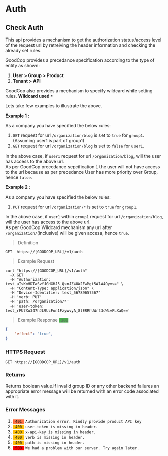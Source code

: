# Auth

## Check Auth

This api provides a mechanism to get the authorization status/access level of the request url by retreiving the
header information and checking the already set rules.

GoodCop provides a precedance specification according to the type of entity as shown:

1. **User > Group > Product**
2. **Tenant > API**

GoodCop also provides a mechanism to specify wildcard while setting rules.
**Wildcard used `*`**


Lets take few examples to illustrate the above.

**Example 1 :**

As a company you have specified the below rules:

1. `GET` request for url `/organization/blog` is set to `true` for `group1`.(Assuming user1 is part of group1)
2. `GET` request for url `/organization/blog` is set to `false` for `user1`.

In the above case, if `user1` request for url `/organization/blog`, will the user has access to the
above url.  
As per GoodCop precedance sepcification `1` the user will not have access to the url because as per precedance User has more
priority over Group, hence `false`.

**Example 2 :**

As a company you have specified the below rules:

1. `PUT` request for url `/organization/*` is set to `true` for `group1`.

In the above case, if `user1` within `group1` request for url `/organization/blog`, will the user has access to the above url.  
As per GoodCop Wildcard mechanism any url after `/organization/`(inclusive) will be given access, hence `true`.


> Definition

```
GET  https://[GOODCOP_URL]/v1/auth

```
> Example Request

```shell
curl "https://[GOODCOP_URL]/v1/auth"
  -X GET
  -H "Authorization: test_aIsKmHDTaSvYJGHGHJ5_QsnJZ4UWJFwMgt5AIA4Oyvs=" \
  -H "Content-Type: application/json" \
  -H "Device-Identifier: test_56789657567"
  -H 'verb: PUT'
  -H 'path: /organization/*'
  -H 'user-token: test_rFU7Xu347hJL9UcFon1FzywvyA_8lERRhUWrf3cWivPLXaQ=='
```

> Example Response <code style="background:#4CAF50;"> 200</code>

```json
{
    "effect": "true",
}

```

### HTTPS Request

`GET https://[GOODCOP_URL]/v1/auth`


### Returns

Returns boolean value.If invalid group ID or any other backend failures an appropriate error message will be returned with an error code associated with it.

### Error Messages

1.  <code style="background:#FF7043;"> 401 </code> `Authorization error. Kindly provide product API key` 
2.  <code style="background:#FFC107;"> 400 </code> `user-token is missing in header.`
3.  <code style="background:#FFC107;"> 400 </code> `x-api-key is missing in header.`
4.  <code style="background:#FFC107;"> 400 </code> `verb is missing in header.`
5.  <code style="background:#FFC107;"> 400 </code> `path is missing in header.`
6.  <code style="background:#FF0000;"> 500 </code> `We had a problem with our server. Try again later.`
